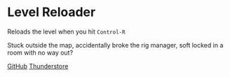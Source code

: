 # Level Reloader

Reloads the level when you hit `Control-R`

Stuck outside the map, accidentally broke the rig manager, soft locked in a room with no way out?

[GitHub](https://github.com/WeatherElectric/LevelReloader)
[Thunderstore](https://bonelab.thunderstore.io/package/SoulWithMae/LevelReloader/)